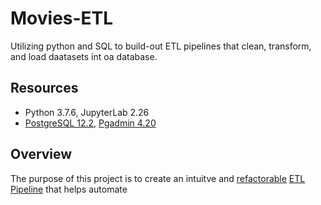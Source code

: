 # Movies-ETL
Utilizing python and SQL to build-out ETL pipelines that clean, transform, and load daatasets int oa database. 

##  Resources 
- Python 3.7.6, JupyterLab 2.26
- [PostgreSQL 12.2](https://www.postgresql.org/), [Pgadmin 4.20](https://www.pgadmin.org/) 

## Overview 
The purpose of this project is to create an intuitve and [refactorable](https://en.wikipedia.org/wiki/Code_refactoring) [ETL Pipeline](https://databricks.com/glossary/etl-pipeline#:~:text=Back%20to%20glossary%20An%20ETL,Extract%2C%20Transform%2C%20and%20Load.) that helps automate 
